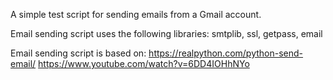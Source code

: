 A simple test script for sending emails from a Gmail account.

Email sending script uses the following libraries: smtplib, ssl, getpass, email

Email sending script is based on: 
https://realpython.com/python-send-email/
https://www.youtube.com/watch?v=6DD4IOHhNYo